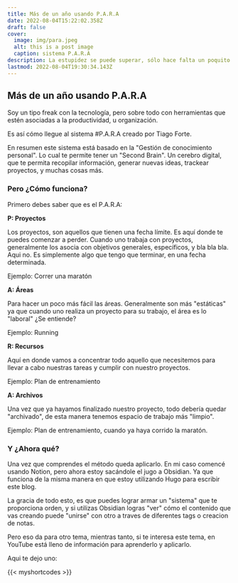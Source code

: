 ```yaml
---
title: Más de un año usando P.A.R.A
date: 2022-08-04T15:22:02.358Z
draft: false
cover:
  image: img/para.jpeg
  alt: this is a post image
  caption: sistema P.A.R.A
description: La estupidez se puede superar, sólo hace falta un poquito de ganas. Y esta herramienta me ayudó.
lastmod: 2022-08-04T19:30:34.143Z
---
```

## Más de un año usando P.A.R.A

Soy un tipo freak con la tecnología, pero sobre todo con herramientas que estén asociadas a la productividad, u organización.

Es así cómo llegue al sistema #P.A.R.A creado por Tiago Forte.

En resumen este sistema está basado en la "Gestión de conocimiento personal". Lo cual te permite tener un "Second Brain". Un cerebro digital, que te permita recopilar información, generar nuevas ideas, trackear proyectos, y muchas cosas más.

### Pero ¿Cómo funciona?

Primero debes saber que es el P.A.R.A:

**P: Proyectos**

Los proyectos, son aquellos que tienen una fecha límite. Es aquí donde te puedes comenzar a perder. Cuando uno trabaja con proyectos, generalmente los asocia con objetivos generales, específicos, y bla bla bla. Aqui no. Es simplemente algo que tengo que terminar, en una fecha determinada.

Ejemplo: Correr una maratón

**A: Áreas**

Para hacer un poco más fácil las áreas. Generalmente son más "estáticas" ya que cuando uno realiza un proyecto para su trabajo, el área es lo "laboral" ¿Se entiende?

Ejemplo: Running

**R: Recursos**

Aquí en donde vamos a concentrar todo aquello que necesitemos para llevar a cabo nuestras tareas y cumplir con nuestro proyectos.

Ejemplo: Plan de entrenamiento

**A: Archivos**

Una vez que ya hayamos finalizado nuestro proyecto, todo debería quedar "archivado", de esta manera tenemos espacio de trabajo más "limpio".

Ejemplo: Plan de entrenamiento, cuando ya haya corrido la maratón.

### Y ¿Ahora qué?

Una vez que comprendes el método queda aplicarlo. En mi caso comencé usando Notion, pero ahora estoy sacándole el jugo a Obsidian. Ya que funciona de la misma manera en que estoy utilizando Hugo para escribir este blog.

La gracia de todo esto, es que puedes lograr armar un "sistema" que te proporciona orden, y si utilizas Obsidian logras "ver" cómo el contenido que vas creando puede "unirse" con otro a traves de diferentes tags o creacion de notas.

Pero eso da para otro tema, mientras tanto, si te interesa este tema, en YouTube está lleno de información para aprenderlo y aplicarlo.

Aqui te dejo uno:

{{< myshortcodes >}}
